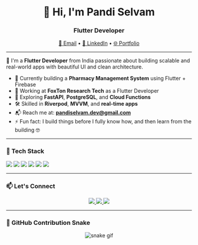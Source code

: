 <h1 align="center">👋 Hi, I'm Pandi Selvam</h1>
<h3 align="center">Flutter Developer</h3>

<p align="center">
  <a href="mailto:rpandiselvam07@gmail.com">📧 Email</a> •
  <a href="https://www.linkedin.com/in/pandiselvam-r-316928250/">💼 LinkedIn</a> •
  <a href="https://pandiselvam-portfolio.web.app/">🌐 Portfolio</a>
</p>

---

🚀 I'm a **Flutter Developer** from India passionate about building scalable and real-world apps with beautiful UI and clean architecture.

- 🔭 Currently building a **Pharmacy Management System** using Flutter + Firebase
- 💼 Working at **FoxTon Research Tech** as a Flutter Developer
- 🧠 Exploring **FastAPI**, **PostgreSQL**, and **Cloud Functions**
- 🛠 Skilled in **Riverpod**, **MVVM**, and **real-time apps**
- 📬 Reach me at: **pandiselvam.dev@gmail.com**
- ⚡ Fun fact: I build things before I fully know how, and then learn from the building 🤓

---

### 🧰 Tech Stack
<p align="left">
  <img src="https://img.shields.io/badge/Dart-0175C2?style=for-the-badge&logo=dart&logoColor=white"/>
  <img src="https://img.shields.io/badge/Flutter-02569B?style=for-the-badge&logo=flutter&logoColor=white"/>
  <img src="https://img.shields.io/badge/Firebase-FFCA28?style=for-the-badge&logo=firebase&logoColor=black"/>
  <img src="https://img.shields.io/badge/FastAPI-009688?style=for-the-badge&logo=fastapi&logoColor=white"/>
  <img src="https://img.shields.io/badge/PostgreSQL-336791?style=for-the-badge&logo=postgresql&logoColor=white"/>
  <img src="https://img.shields.io/badge/Git-F05032?style=for-the-badge&logo=git&logoColor=white"/>
</p>

---

### 📫 Let's Connect
<p align="center">
  <a href="https://linkedin.com/in/pandiselvam-r-316928250">
    <img src="https://img.shields.io/badge/LinkedIn-blue?style=for-the-badge&logo=linkedin&logoColor=white" />
  </a>
  <a href="mailto:rpandiselvam07@gmail.com">
    <img src="https://img.shields.io/badge/Gmail-red?style=for-the-badge&logo=gmail&logoColor=white" />
  </a>
  <a href="https://pandiselvam-portfolio.web.app">
    <img src="https://img.shields.io/badge/Portfolio-black?style=for-the-badge&logo=google-chrome&logoColor=white" />
  </a>
</p>

---

### 🐍 GitHub Contribution Snake
<p align="center">
  <img src="https://github.com/Pandiselvam07/Pandiselvam07/raw/output/github-contribution-grid-snake.svg" alt="snake gif" />
</p>

